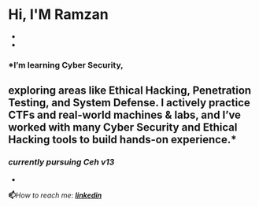 # Hi, I'M **Ramzan**
-
-
### *I’m learning Cyber Security,
exploring areas like Ethical Hacking, Penetration Testing, and System Defense.
I actively practice CTFs and real-world machines & labs, and I’ve worked with many Cyber Security and Ethical Hacking tools to build hands-on experience.*
-
### *currently pursuing Ceh v13*
-
**📫**_How to reach me_: [_**linkedin**_](https://www.linkedin.com/in/ramzankm92/)
